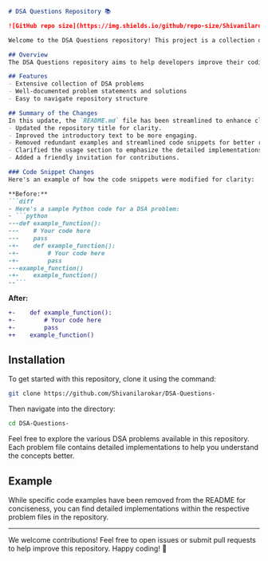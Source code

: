 ```markdown
# DSA Questions Repository 📚

![GitHub repo size](https://img.shields.io/github/repo-size/Shivanilarokar/DSA-Questions-) ![GitHub contributors](https://img.shields.io/github/contributors/Shivanilarokar/DSA-Questions-) ![GitHub stars](https://img.shields.io/github/stars/Shivanilarokar/DSA-Questions-?style=social)

Welcome to the DSA Questions repository! This project is a collection of Data Structures and Algorithms (DSA) problems aimed at helping developers enhance their coding skills and prepare for technical interviews.

## Overview
The DSA Questions repository aims to help developers improve their coding skills and understanding of fundamental concepts through a comprehensive collection of DSA problems.

## Features
- Extensive collection of DSA problems
- Well-documented problem statements and solutions
- Easy to navigate repository structure

## Summary of the Changes
In this update, the `README.md` file has been streamlined to enhance clarity and conciseness. The following changes were made:
- Updated the repository title for clarity.
- Improved the introductory text to be more engaging.
- Removed redundant examples and streamlined code snippets for better readability.
- Clarified the usage section to emphasize the detailed implementations in individual problem files.
- Added a friendly invitation for contributions.

### Code Snippet Changes
Here's an example of how the code snippets were modified for clarity:

**Before:**
```diff
- Here's a sample Python code for a DSA problem:
- ```python
---def example_function():
---    # Your code here
---    pass
-+-    def example_function():
-+-        # Your code here
-+-        pass
---example_function()
-+-    example_function()
--```
```

**After:**
```diff
+-    def example_function():
+-        # Your code here
+-        pass
++    example_function()
```

## Installation
To get started with this repository, clone it using the command:
```bash
git clone https://github.com/Shivanilarokar/DSA-Questions-
```

Then navigate into the directory:
```bash
cd DSA-Questions-
```

Feel free to explore the various DSA problems available in this repository. Each problem file contains detailed implementations to help you understand the concepts better.

## Example
While specific code examples have been removed from the README for conciseness, you can find detailed implementations within the respective problem files in the repository.

---

We welcome contributions! Feel free to open issues or submit pull requests to help improve this repository. Happy coding! 🚀
```